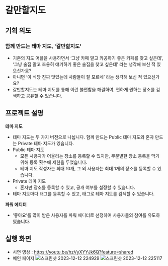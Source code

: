 # 갈만할지도

## 기획 의도
### 함께 만드는 테마 지도, '갈만할지도'
- 기존의 지도 어플을 사용하면서 ‘그냥 카페 말고 카공하기 좋은 카페를 찾고 싶은데’, ‘그냥 술집 말고 조용히 얘기하기 좋은 술집을 찾고 싶은데’ 라는 생각해 보신 적 있으신가요?
- 아니면 ‘이 식당 진짜 맛있는데 사람들이 잘 모르네’ 라는 생각해 보신 적 있으신가요?
- 갈만할지도는 테마 지도를 통해 이런 불편함을 해결하여, 편하게 원하는 장소를 검색하고 공유할 수 있습니다.

## 프로젝트 설명
**테마 지도**
- 테마 지도는 두 가지 버전으로 나뉩니다. 함께 만드는 Public 테마 지도와 혼자 만드는 Private 테마 지도가 있습니다.
- Public 테마 지도
    - 모든 사용자가 어울리는 장소를 등록할 수 있지만, 무분별한 장소 등록을 막기 위해 등록 횟수에 제한을 두었습니다.
    - 테마 지도 작성자는 최대 10개, 그 외 사용자는 최대 1개의 장소를 등록할 수 있습니다.
- Private 테마 지도
    - 혼자만 장소를 등록할 수 있고, 공개 여부를 설정할 수 있습니다.
- 테마 지도마다 태그를 등록할 수 있고, 태그로 테마 지도를 검색할 수 있습니다.

**파워 에디터**
- ‘좋아요’를 많이 받은 사용자를 파워 에디터로 선정하여 사용자들의 참여를 유도하였습니다.

## 실행 화면
- 시연 영상 : <https://youtu.be/hzVyXYYJk6Q?feature=shared>
- 메인 페이지
![스크린샷 2023-12-12 224929](https://github.com/22-bottle/ssafy_final_pjt/assets/101461544/272de01d-d9c2-42e6-b401-da9946aac33f)
![스크린샷 2023-12-12 225117](https://github.com/22-bottle/ssafy_final_pjt/assets/101461544/2056ef60-0872-4492-9105-386c045928b5)

